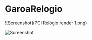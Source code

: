 # GaroaRelogio


![Screenshot](PCI Relógio render 1.png)

![Screenshot](GaroaRelogio-BAdgeMSX.jpg)

